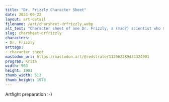```yaml
---
title: "Dr. Frizzly Character Sheet"
date: 2024-06-22
layout: art-detail
filename: /art/charsheet-drfrizzly.webp
alt_text: "Character sheet of one Dr. Frizzly, a (mad?) scientist who makes minigames. He's clad in a white coat, a dark green undershirt and one messy tie. He's also decked out in khakis."
slug: charsheet-drfrizzly
characters:
- Dr. Frizzly
arttags:
- character sheet
mastodon_url: https://mastodon.art/@redstrate/112662289434324901
program: Krita
width: 903
height: 1901
thumb_width: 512
thumb_height: 1078
---
```

Artfight preparation :-)

